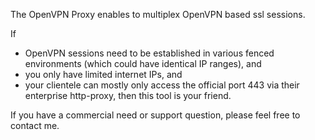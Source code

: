 The OpenVPN Proxy enables to multiplex OpenVPN based ssl sessions.

If 
* OpenVPN sessions need to be established in various fenced environments (which could have identical IP ranges), and
* you only have limited internet IPs, and 
* your clientele can mostly only access the official port 443 via their enterprise http-proxy, 
then this tool is your friend.

If you have a commercial need or support question, please feel free to contact me.
